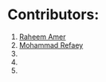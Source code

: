 # Contributors:
1. [Raheem Amer](https://github.com/RaheemAmer)
2. [Mohammad Refaey](https://github.com/Mo-ReFa3y)
3. []()
4. []()
5. []()
